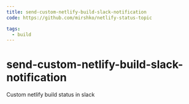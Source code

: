 ```yaml
---
title: send-custom-netlify-build-slack-notification
code: https://github.com/mirshko/netlify-status-topic

tags: 
  - build
---
```


# send-custom-netlify-build-slack-notification

Custom netlify build status in slack 
